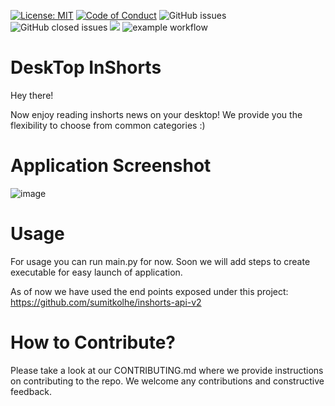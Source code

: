 [![License: MIT](https://img.shields.io/badge/License-MIT-yellow.svg)](https://opensource.org/licenses/MIT)
[![Code of Conduct](https://img.shields.io/badge/code-of%20conduct-green.svg)](https://publiclab.org/conduct)
![GitHub issues](https://img.shields.io/github/issues/palvitgarg99/DesktopInshorts?style=plastic)
![GitHub closed issues](https://img.shields.io/github/issues-closed/palvitgarg99/DesktopInshorts?style=plastic)
![](https://tokei.rs/b1/github/palvitgarg99/DesktopInshorts)
![example workflow](https://github.com/palvitgarg99/DesktopInshorts/actions/workflows/python-app.yml/badge.svg)

# DeskTop InShorts
Hey there!

Now enjoy reading inshorts news on your desktop!
We provide you the flexibility to choose from common categories :)

# Application Screenshot
![image](https://user-images.githubusercontent.com/16212546/131645231-8f597e5b-4bde-41c5-9241-3be123f5f3e8.png)

# Usage
For usage you can run main.py for now. Soon we will add steps to create executable for easy launch of application.

As of now we have used the end points exposed under this project: https://github.com/sumitkolhe/inshorts-api-v2

# How to Contribute?
Please take a look at our CONTRIBUTING.md where we provide instructions on contributing to the repo. We welcome any contributions and constructive feedback.


